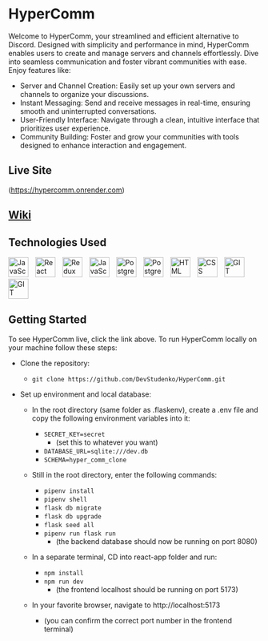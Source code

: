 # HyperComm

Welcome to HyperComm, your streamlined and efficient alternative to Discord. Designed with simplicity and performance in mind, HyperComm enables users to create and manage servers and channels effortlessly. Dive into seamless communication and foster vibrant communities with ease. Enjoy features like:

- Server and Channel Creation: Easily set up your own servers and channels to organize your discussions.
- Instant Messaging: Send and receive messages in real-time, ensuring smooth and uninterrupted conversations.
- User-Friendly Interface: Navigate through a clean, intuitive interface that prioritizes user experience.
- Community Building: Foster and grow your communities with tools designed to enhance interaction and engagement.

## Live Site

(https://hypercomm.onrender.com)

## [Wiki](https://github.com/DevStudenko/HyperComm/wiki)

## Technologies Used

<p align="left">
  <img src="https://user-images.githubusercontent.com/25181517/117447155-6a868a00-af3d-11eb-9cfe-245df15c9f3f.png" alt="JavaScript" width="40" style="margin-right: 10px;">
  <img src="https://user-images.githubusercontent.com/25181517/183897015-94a058a6-b86e-4e42-a37f-bf92061753e5.png" alt="React" width="40" style="margin-right: 10px;">
  <img src="https://user-images.githubusercontent.com/25181517/187896150-cc1dcb12-d490-445c-8e4d-1275cd2388d6.png" alt="Redux" width="40" style="margin-right: 10px;">
    <img src=https://user-images.githubusercontent.com/25181517/183423507-c056a6f9-1ba8-4312-a350-19bcbc5a8697.png alt="JavaScript" width="40" style="margin-right: 10px;">
  <img src="https://user-images.githubusercontent.com/25181517/117208740-bfb78400-adf5-11eb-97bb-09072b6bedfc.png" alt="PostgreSQL" width="40" style="margin-right: 10px;">
  <img src=  https://user-images.githubusercontent.com/25181517/183423775-2276e25d-d43d-4e58-890b-edbc88e915f7.png alt="PostgreSQL" width="40" style="margin-right: 10px;">
  <img src="https://user-images.githubusercontent.com/25181517/192158954-f88b5814-d510-4564-b285-dff7d6400dad.png" alt="HTML" width="40" style="margin-right: 10px;">
  <img src="https://user-images.githubusercontent.com/25181517/183898674-75a4a1b1-f960-4ea9-abcb-637170a00a75.png" alt="CSS" width="40" style="margin-right: 10px;">
  <img src="https://user-images.githubusercontent.com/25181517/192108372-f71d70ac-7ae6-4c0d-8395-51d8870c2ef0.png" alt="GIT" width="40">
  <img src=https://user-images.githubusercontent.com/25181517/117207330-263ba280-adf4-11eb-9b97-0ac5b40bc3be.png alt="GIT" width="40">
</p>

## Getting Started

To see HyperComm live, click the link above. To run HyperComm locally on your machine follow these steps:

- Clone the repository:

  - `git clone https://github.com/DevStudenko/HyperComm.git`

- Set up environment and local database:

  - In the root directory (same folder as .flaskenv), create a .env file and copy the following environment variables into it:
    - `SECRET_KEY=secret`
      - (set this to whatever you want)
    - `DATABASE_URL=sqlite:///dev.db`
    - `SCHEMA=hyper_comm_clone`
  - Still in the root directory, enter the following commands:

    - `pipenv install`
    - `pipenv shell`
    - `flask db migrate`
    - `flask db upgrade`
    - `flask seed all`
    - `pipenv run flask run`
      - (the backend database should now be running on port 8080)

  - In a separate terminal, CD into react-app folder and run:

    - `npm install`
    - `npm run dev`
        - (the frontend localhost should be running on port 5173)


  - In your favorite browser, navigate to http://localhost:5173
      - (you can confirm the correct port number in the frontend terminal)
